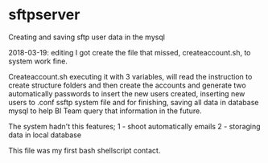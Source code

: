# sftpserver
Creating and saving sftp user data in the mysql

2018-03-19: editing
I got create the file that missed, createaccount.sh, to system work fine.

Createaccount.sh executing it with 3 variables, will read the instruction to create structure folders and then create the accounts and generate two automatically passwords to insert the new users created, inserting new users to .conf ssftp system file and for finishing, saving all data in database mysql to help BI Team query that information in the future.

The system hadn't this features;
1 - shoot automatically emails
2 - storaging data in local database

This file was my first bash shellscript contact.

